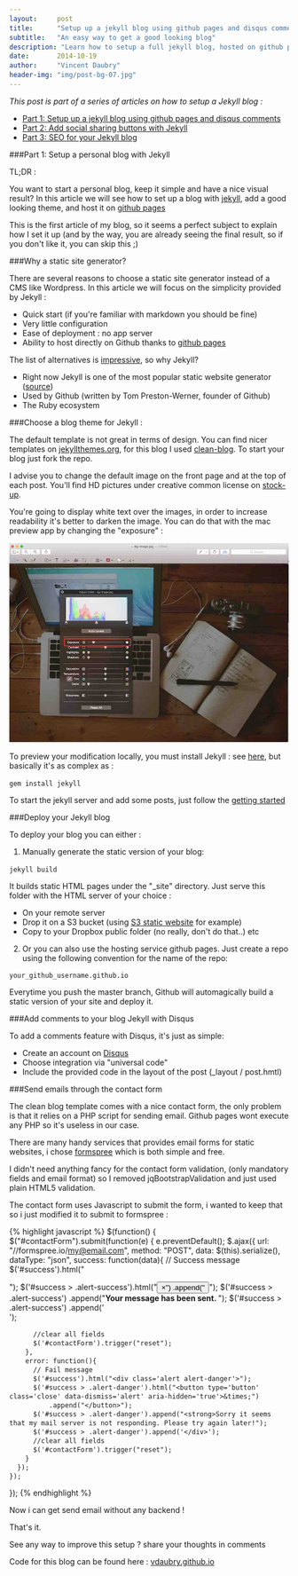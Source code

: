 ```yaml
---
layout:     post
title:      "Setup up a jekyll blog using github pages and disqus comments"
subtitle:   "An easy way to get a good looking blog"
description: "Learn how to setup a full jekyll blog, hosted on github pages, including a custom theme and Disqus comments. We'll also see how to add a contact form and send email without any server !"
date:       2014-10-19
author:     "Vincent Daubry"
header-img: "img/post-bg-07.jpg"
---
```


<i>This post is part of a series of articles on how to setup a Jekyll blog :</i>

* [Part 1: Setup up a jekyll blog using github pages and disqus comments]({{site.url}}/2014/10/19/setup-a-jekyll-blog/)
* [Part 2: Add social sharing buttons with Jekyll]({{site.url}}/2014/10/20/add-social-sharing-buttons-with-jekyll/)
* [Part 3: SEO for your Jekyll blog]({{site.url}}/2014/10/21/SEO-for-your-Jekyll-blog/)

###Part 1: Setup a personal blog with Jekyll

TL;DR :

You want to start a personal blog, keep it simple and have a nice visual result? In this article we will see how to set up a blog with [jekyll](http://jekyllrb.com/), add a good looking theme, and host it on [github pages](https://pages.github.com/)

This is the first article of my blog, so it seems a perfect subject to explain how I set it up (and by the way, you are already seeing the final result, so if you don't like it, you can skip this ;)

###Why a static site generator?

There are several reasons to choose a static site generator instead of a CMS like Wordpress. In this article we will focus on the simplicity provided by Jekyll :

* Quick start (if you're familiar with markdown you should be fine)
* Very little configuration
* Ease of deployment : no app server
* Ability to host directly on Github thanks to [github pages](https://pages.github.com/)

The list of alternatives is [impressive](https://staticsitegenerators.net), so why Jekyll?

* Right now Jekyll is one of the most popular static website generator ([source](https://www.staticgen.com/))
* Used by Github (written by Tom Preston-Werner, founder of Github)
* The Ruby ecosystem


###Choose a blog theme for Jekyll :

The default template is not great in terms of design. You can find nicer templates on [jekyllthemes.org](http://jekyllthemes.org/), for this blog I used [clean-blog](https://github.com/IronSummitMedia/startbootstrap-clean-blog-jekyll). To start your blog just fork the repo.

I advise you to change the default image on the front page and at the top of each post. You'll find HD pictures under creative common license on [stock-up](http://www.sitebuilderreport.com/stock-up).

You're going to display white text over the images, in order to increase readability it's better to darken the image. You can do that with the mac preview app by changing the "exposure" :

<img src="/img//posts/2014-11-19-setup-a-jekyll-blog/exposure.jpg" width="800">


To preview your modification locally, you must install Jekyll : see [here](http://jekyllrb.com/docs/installation/), but basically it's as complex as :

```gem install jekyll```

To start the jekyll server and add some posts, just follow the [getting started](http://jekyllrb.com/docs/usage/)


###Deploy your Jekyll blog

To deploy your blog you can either :

1) Manually generate the static version of your blog:

```jekyll build ```

It builds static HTML pages under the "_site" directory. Just serve this folder with the HTML server of your choice :

* On your remote server
* Drop it on a S3 bucket (using [S3 static website](http://docs.aws.amazon.com/AmazonS3/latest/dev/WebsiteHosting.html) for example)
* Copy to your Dropbox public folder (no really, don't do that..)
etc


2) Or you can also use the hosting service github pages. Just create a repo using the following convention for the name of the repo:

```
your_github_username.github.io
```

Everytime you push the master branch, Github will automagically build a static version of your site and deploy it.


###Add comments to your blog Jekyll with Disqus

To add a comments feature with Disqus, it's just as simple:

* Create an account on [Disqus](https://disqus.com)
* Choose integration via "universal code"
* Include the provided code in the layout of the post (_layout / post.hmtl)


###Send emails through the contact form

The clean blog template comes with a nice contact form, the only problem is that it relies on a PHP script for sending email. Github pages wont execute any PHP so it's useless in our case.

There are many handy services that provides email forms for static websites, i chose [formspree](http://formspree.io/) which is both simple and free.

I didn't need anything fancy for the contact form validation, (only mandatory fields and email format) so I removed jqBootstrapValidation and just used plain HTML5 validation.

The contact form uses Javascript to submit the form, i wanted to keep that so i just modified it to submit to  formspree :

{% highlight javascript %}
$(function() {
    $("#contactForm").submit(function(e) {
      e.preventDefault();
      $.ajax({
        url: "//formspree.io/my@email.com", 
        method: "POST",
        data: $(this).serialize(),
        dataType: "json",
        success: function(data){
          // Success message
          $('#success').html("<div class='alert alert-success'>");
          $('#success > .alert-success').html("<button type='button' class='close' data-dismiss='alert' aria-hidden='true'>&times;")
              .append("</button>");
          $('#success > .alert-success')
              .append("<strong>Your message has been sent. </strong>");
          $('#success > .alert-success')
              .append('</div>');

          //clear all fields
          $('#contactForm').trigger("reset");
        },
        error: function(){
          // Fail message
          $('#success').html("<div class='alert alert-danger'>");
          $('#success > .alert-danger').html("<button type='button' class='close' data-dismiss='alert' aria-hidden='true'>&times;")
              .append("</button>");
          $('#success > .alert-danger').append("<strong>Sorry it seems that my mail server is not responding. Please try again later!");
          $('#success > .alert-danger').append('</div>');
          //clear all fields
          $('#contactForm').trigger("reset");
        }
      });
    });
});
{% endhighlight %}


Now i can get send email without any backend !


That's it.

See any way to improve this setup ? share your thoughts in comments

Code for this blog can be found here : [vdaubry.github.io](http://vdaubry.github.io)